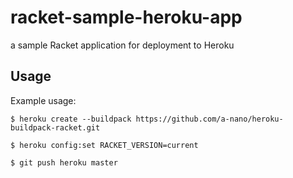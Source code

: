 # racket-sample-heroku-app
a sample Racket application for deployment to Heroku

Usage
-----

Example usage:

    $ heroku create --buildpack https://github.com/a-nano/heroku-buildpack-racket.git
    
    $ heroku config:set RACKET_VERSION=current

    $ git push heroku master
